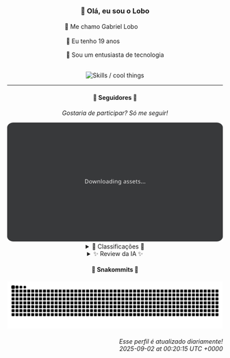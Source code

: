 <div align="center">
  <h3>👋 Olá, eu sou o Lobo</h3>
  
  <p>🐺 Me chamo Gabriel Loboㅤㅤㅤㅤㅤ</p>
  <p>🧔 Eu tenho 19 anosㅤㅤㅤㅤㅤㅤㅤㅤ</p>
  <p>🧠 Sou um entusiasta de tecnologia</p>

  <br/>

  <img width="600" alt="Skills / cool things" src="https://skills-icons.vercel.app/api/icons?i=python,md,html,css,js,github,git,vscode,linux,node,ts,sass,react,vite,vercel,lottie,ionic,capacitor,zustand,framer,firebase,arduino,godot,tailwind,shadcnui,lucide,zorinos,pnpm,reactnative&perline=14" />
</div>

<hr />

<div align="center">
    <h4>👤 Seguidores 👤</h4>
    <p><i>Gostaria de participar? Só me seguir!</i></p>
    <img width="600" src=".github/assets/cards/top3.svg" alt="Top 3 followers contributors (monthly)" />
    <details>
    <summary>🏅 Classificações 🏅</summary>
    <br/>
    <table>
        <thead>
            <tr align="center">
                <th>Posição</th>
                <th>Seguidor</th>
                <th>Contribuições</th>
            </tr>
        </thead>
        <tbody>
            <tr align="center">
                <td>1°</td>
                <td><a href="https://github.com/danko-nobre">Danilo Nobre</a></td>
                <td>43 ctr.</td>
            </tr>
            <tr align="center">
                <td>2°</td>
                <td><a href="https://github.com/wTechnoo">Cézar</a></td>
                <td>5 ctr.</td>
            </tr>
            <tr align="center">
                <td>3°</td>
                <td><a href="https://github.com/Cr-Israel">Carlos Israel</a></td>
                <td>3 ctr.</td>
            </tr>
            <tr align="center">
                <td>4°</td>
                <td><a href="https://github.com/cookieukw">CookieUkw</a></td>
                <td>3 ctr.</td>
            </tr>
            <tr align="center">
                <td>5°</td>
                <td><a href="https://github.com/Felipe-Takayuki">Felipe</a></td>
                <td>2 ctr.</td>
            </tr>
            <tr align="center">
                <td>6°</td>
                <td><a href="https://github.com/RafaZeero">Rafael Lima de Morais</a></td>
                <td>2 ctr.</td>
            </tr>
        </tbody>
    </table>
    </details>
    <details>
    <summary>✨ Review da IA ✨</summary>
    <br/>
    <div align="justify"><p><b>Danilo Nobre</b>, com 43 contribuições, liderando o ranking. Parabéns... por enquanto. Mas não se acomode, viu? Afinal, quem precisa de um full-stack, game dev e entusiasta de 3D quando se pode ter um café quentinho e uma soneca? Ah, e sobre aquele fork de <i>coa_tools2</i>, espero que esteja adicionando algo realmente útil e não apenas renomeando variáveis.</p>
<p><b>Cézar</b>, com míseras 5 contribuições. .NET Developer, hein? Mais parece .NET "Developing Nothing". Brincadeira... ou não. Sem atividade recente? Espero que esteja trabalhando em algo grandioso e secreto, e não apenas procrastinando no TikTok. Mas, ei, pelo menos você apareceu por aqui, diferente de alguns.</p>
<p><b>Carlos Israel</b>, com 3 contribuições. Software Engineer "apaixonado por tecnologia"? A paixão é tanta que mal se vê no seu histórico de contribuições. Mas ei, pelo menos criou um repositório chamado <i>Cr-Israel/Cr-Israel</i>. Narcisismo? Talvez. Produtividade? Definitivamente não. Ah, e sobre o <i>Forum-Nest-DDD</i>, espero que o fórum tenha mais atividade do que o seu perfil no GitHub.</p>
<p><b>CookieUkw</b>, também com 3 contribuições. Contribuiu no <i>godotengine/godot</i>, que legal, espero que não tenha sido apenas pra corrigir um typo. E sobre o projeto <i>Vex-AI</i>, boa sorte tentando criar uma IA consciente. Talvez ela te ajude a aumentar suas contribuições por aqui. Mas falando sério, o nome "CookieUkw" é um tanto... peculiar. Tem alguma história por trás disso?</p>
<p><b>Felipe</b>, com apenas 2 contribuições. Um repositório chamado <i>Felipe-Takayuki/Felipe-Takayuki</i> com a descrição "REPOSITÓRIO". Original, hein? E o projeto Adamas? Parece interessante... pena que suas contribuições não dizem muito sobre isso. Mas não desanime, Felipe! Lembre-se: devagar e sempre... ou talvez nunca.</p>
<p><b>Rafael Lima de Morais</b>, também com 2 contribuições. Software Engineer que gosta de Go, Typescript, Rust e Vim. Quanta modernidade! Pena que as contribuições não refletem essa paixão toda. Criou um <i>desires</i>, que gerencia listas de desejos. Quem sabe o próximo desejo seja aumentar o número de contribuições no GitHub? Fica a dica.</p>
</div>
    </details>
</div>

<div align="center">
  <h4>🐍 Snakommits 🐍</h4>
    <picture>
      <source media="(prefers-color-scheme: dark)" srcset="https://raw.githubusercontent.com/Lobooooooo14/Lobooooooo14/snake-output/snake-dark.svg">
      <source media="(prefers-color-scheme: light)" srcset="https://raw.githubusercontent.com/Lobooooooo14/Lobooooooo14/snake-output/snake-light.svg">
      <img alt="github contribution grid snake animation" src="https://raw.githubusercontent.com/Lobooooooo14/Lobooooooo14/snake-output/snake-light.svg">
    </picture>
</div>

<h6 align="right">
  Esse perfil é atualizado diariamente!<br/> <i>2025-09-02 at 00:20:15 UTC +0000</i>
<h6>